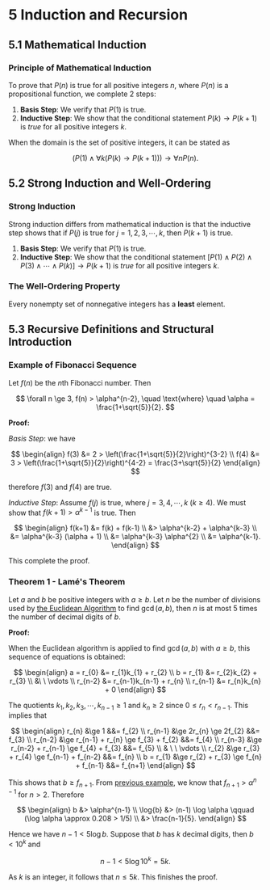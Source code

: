 # 5 Induction and Recursion

## 5.1 Mathematical Induction

### Principle of Mathematical Induction

To prove that $P(n)$ is true for all positive integers $n$, where $P(n)$ is a propositional function, we complete 2 steps:

1. **Basis Step**: We verify that $P(1)$ is true.
2. **Inductive Step**: We show that the conditional statement $P(k) \to P(k+1)$ is *true* for all positive integers $k$.

When the domain is the set of positive integers, it can be stated as

$$
(P(1) \land \forall k (P(k) \to P(k+1))) \to \forall n P(n).
$$

## 5.2 Strong Induction and Well-Ordering

### Strong Induction

Strong induction differs from mathematical induction is that the inductive step shows that if $P(j)$ is true for $j = 1, 2, 3, \cdots, k$, then $P(k+1)$ is true.

1. **Basis Step**: We verify that $P(1)$ is true.
2. **Inductive Step**: We show that the conditional statement $[P(1) \land P(2) \land P(3) \land \cdots \land P(k)] \to P(k+1)$ is *true* for all positive integers $k$.

### The Well-Ordering Property

Every nonempty set of nonnegative integers has a **least** element.

## 5.3 Recursive Definitions and Structural Introduction

### Example of Fibonacci Sequence

Let $f(n)$ be the $n$th Fibonacci number. Then

$$
\forall n \ge 3, f(n) > \alpha^{n-2},
\quad \text{where} \quad
\alpha = \frac{1+\sqrt{5}}{2}.
$$

**Proof:**

*Basis Step*: we have

$$
\begin{align}
f(3) &= 2 > \left(\frac{1+\sqrt{5}}{2}\right)^{3-2} \\
f(4) &= 3 > \left(\frac{1+\sqrt{5}}{2}\right)^{4-2} = \frac{3+\sqrt{5}}{2}
\end{align}
$$

therefore $f(3)$ and $f(4)$ are true.

*Inductive Step*: Assume $f(j)$ is true, where $j = 3, 4, \cdots, k \ (k \ge 4)$. We must show that $f(k+1) > \alpha^{k-1}$ is true. Then

$$
\begin{align}
f(k+1) &= f(k) + f(k-1) \\
&> \alpha^{k-2} + \alpha^{k-3} \\
&= \alpha^{k-3} (\alpha + 1) \\
&= \alpha^{k-3} \alpha^{2} \\
&= \alpha^{k-1}.
\end{align}
$$

This complete the proof.

### Theorem 1 - Lamé's Theorem

Let $a$ and $b$ be positive integers with $a \ge b$. Let $n$ be the number of divisions used by [the Euclidean Algorithm](4%20Number%20Theory%20and%20Cryptography.md#The%20Euclidean%20Algorithm) to find $\gcd (a, b)$, then $n$ is at most $5$ times the number of decimal digits of $b$.

**Proof:**

When the Euclidean algorithm is applied to find $\gcd (a, b)$ with $a \ge b$, this sequence of equations is obtained:

$$
\begin{align}
a = r_{0} &= r_{1}k_{1} + r_{2} \\
b = r_{1} &= r_{2}k_{2} + r_{3} \\
&\ \ \vdots \\
r_{n-2} &= r_{n-1}k_{n-1} + r_{n} \\
r_{n-1} &= r_{n}k_{n} + 0
\end{align}
$$

The quotients $k_{1}, k_{2}, k_{3}, \cdots, k_{n-1} \ge 1$ and $k_{n} \ge 2$ since $0 \le r_{n} < r_{n-1}$. This implies that

$$
\begin{align}
r_{n} &\ge 1 &&= f_{2} \\
r_{n-1} &\ge 2r_{n} \ge 2f_{2} &&= f_{3} \\
r_{n-2} &\ge r_{n-1} + r_{n} \ge f_{3} + f_{2} &&= f_{4} \\
r_{n-3} &\ge r_{n-2} + r_{n-1} \ge f_{4} + f_{3} &&= f_{5} \\
& \ \ \vdots \\
r_{2} &\ge r_{3} + r_{4} \ge f_{n-1} + f_{n-2} &&= f_{n} \\
b = r_{1} &\ge r_{2} + r_{3} \ge f_{n} + f_{n-1} &&= f_{n+1} 
\end{align}
$$

This shows that $b \ge f_{n+1}$. From [previous example](#Example%20of%20Fibonacci%20Sequence), we know that $f_{n+1} > \alpha^{n-1}$ for $n > 2$. Therefore

$$
\begin{align}
b &> \alpha^{n-1} \\
\log{b} &> (n-1) \log \alpha \qquad (\log \alpha \approx 0.208 > 1/5) \\
&> \frac{n-1}{5}.
\end{align}
$$

Hence we have $n-1 < 5 \log b$. Suppose that $b$ has $k$ decimal digits, then $b < 10^{k}$ and

$$
n-1 < 5 \log 10^{k} = 5k.
$$

As $k$ is an integer, it follows that $n \le 5k$. This finishes the proof.
